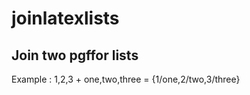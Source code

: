 # joinlatexlists

## Join two pgffor lists

Example : 1,2,3 + one,two,three = {1/one,2/two,3/three}
